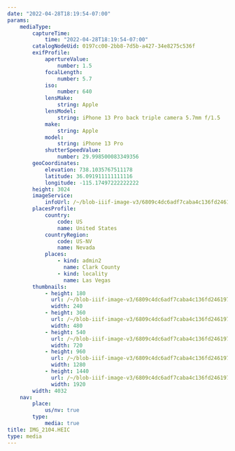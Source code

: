 ```yaml
---
date: "2022-04-28T18:19:54-07:00"
params:
    mediaType:
        captureTime:
            time: "2022-04-28T18:19:54-07:00"
        catalogNodeUid: 0197cc00-2bb8-7d5b-a427-34e8275c536f
        exifProfile:
            apertureValue:
                number: 1.5
            focalLength:
                number: 5.7
            iso:
                number: 640
            lensMake:
                string: Apple
            lensModel:
                string: iPhone 13 Pro back triple camera 5.7mm f/1.5
            make:
                string: Apple
            model:
                string: iPhone 13 Pro
            shutterSpeedValue:
                number: 29.998500083349356
        geoCoordinates:
            elevation: 738.1035767511178
            latitude: 36.091911111111116
            longitude: -115.17497222222222
        height: 3024
        imageService:
            infoUrl: /~/blob-iiif-image-v3/6809c4dc6adf7caba4c136fd2461975828e8a430a6ef9885e4b787172d62e04b/info.json
        placesProfile:
            country:
                code: US
                name: United States
            countryRegion:
                code: US-NV
                name: Nevada
            places:
                - kind: admin2
                  name: Clark County
                - kind: locality
                  name: Las Vegas
        thumbnails:
            - height: 180
              url: /~/blob-iiif-image-v3/6809c4dc6adf7caba4c136fd2461975828e8a430a6ef9885e4b787172d62e04b/full/240%2C180/0/default.jpg
              width: 240
            - height: 360
              url: /~/blob-iiif-image-v3/6809c4dc6adf7caba4c136fd2461975828e8a430a6ef9885e4b787172d62e04b/full/480%2C360/0/default.jpg
              width: 480
            - height: 540
              url: /~/blob-iiif-image-v3/6809c4dc6adf7caba4c136fd2461975828e8a430a6ef9885e4b787172d62e04b/full/720%2C540/0/default.jpg
              width: 720
            - height: 960
              url: /~/blob-iiif-image-v3/6809c4dc6adf7caba4c136fd2461975828e8a430a6ef9885e4b787172d62e04b/full/1280%2C960/0/default.jpg
              width: 1280
            - height: 1440
              url: /~/blob-iiif-image-v3/6809c4dc6adf7caba4c136fd2461975828e8a430a6ef9885e4b787172d62e04b/full/1920%2C1440/0/default.jpg
              width: 1920
        width: 4032
    nav:
        place:
            us/nv: true
        type:
            media: true
title: IMG_2104.HEIC
type: media
---
```

